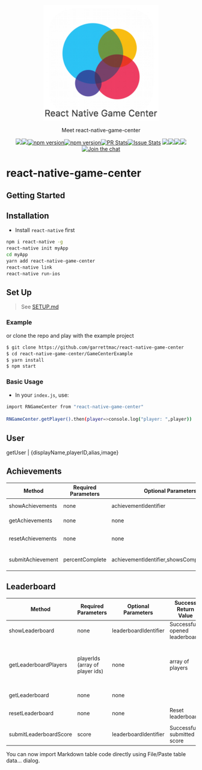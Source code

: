 <p align="center"><img alt="react-native-game-center" src="snapshots/react-native-game-center.jpg" width="308"></p><p align="center">Meet react-native-game-center</p><p align="center"><a href="http://standardjs.com/"><img  src="https://img.shields.io/badge/code style-standard-brightgreen.svg?style=flat-square"></a><a href="http://standardjs.com/"><img  src="https://img.shields.io/github/downloads/atom/atom/latest/total.svg"></a><a href="https://npmjs.org/package/react-native-game-center"><img alt="npm version" src="http://img.shields.io/npm/v/react-native-game-center.svg?style=flat-square"></a><a href="https://npmjs.org/package/react-native-game-center"><img alt="npm version" src="http://img.shields.io/npm/dm/react-native-game-center.svg?style=flat-square"></a><a href="https://github.com/garrettmac/react-native-game-center/pulls?q=is:pr is:closed"><img alt="PR Stats" src="https://img.shields.io/issuestats/i/github/garrettmac/react-native-game-center.svg?style=flat-square"></a><a href="https://github.com/garrettmac/react-native-game-center/issues?q=is:issue is:closed"><img alt="Issue Stats" src="https://img.shields.io/issuestats/p/github/garrettmac/react-native-game-center.svg" style="flat-square"></a>   <a><img  src="https://img.shields.io/github/forks/garrettmac/react-native-game-center.svg"/></a><a><img  src="https://img.shields.io/github/stars/garrettmac/react-native-game-center.svg"/></a><a><img  src="https://img.shields.io/badge/license-MIT-blue.svg"/><a><img  src="https://img.shields.io/twitter/url/https/github.com/garrettmac/react-native-game-center.svg?style=social"></a><a href="https://gitter.im/garrettmac/react-native-game-center?utm_source=badge&utm_medium=badge&utm_campaign=pr-badge&utm_content=badge"><img alt="Join the chat" src="https://badges.gitter.im/garrettmac/react-native-game-center.svg"></a></p>

# react-native-game-center

## Getting Started



## Installation

- Install `react-native` first

```bash
npm i react-native -g
react-native init myApp
cd myApp
yarn add react-native-game-center
react-native link
react-native run-ios
```

## Set Up
> See [SETUP.md](SETUP.md)


### Example

or clone the repo and play with the example project

```bash
$ git clone https://github.com/garrettmac/react-native-game-center
$ cd react-native-game-center/GameCenterExample
$ yarn install
$ npm start
```
### Basic Usage

- In your `index.js`, use:
```bash
import RNGameCenter from "react-native-game-center"

RNGameCenter.getPlayer().then(player=>console.log("player: ",player))
```


## User

getUser | {displayName,playerID,alias,image}

## Achievements

| Method            | Required Parameters | Optional Parameters                         | Success Return Value                                                          | Fail Return Value            |
|-------------------|---------------------|---------------------------------------------|-------------------------------------------------------------------------------|------------------------------|
| showAchievements  | none                | achievementIdentifier                       | Successfully opened achievements                                              | Error opening achievements   |
| getAchievements   | none                | none                                        | {identifier,percentComplete,completed,lastReportedDate,showsCompletionBanner} | Error getting achievements   |
| resetAchievements | none                | none                                        | Reset achievements                                                            | Error resetting achievements |
| submitAchievement | percentComplete     | achievementIdentifier,showsCompletionBanner | Successfully submitted score                                                  | Error submitting score       |





## Leaderboard

| Method            | Required Parameters | Optional Parameters                         | Success Return Value                                                          | Fail Return Value            |
|-------------------|---------------------|---------------------------------------------|-------------------------------------------------------------------------------|------------------------------|
| showLeaderboard   | none                | leaderboardIdentifier                       | Successfully opened leaderboard                                              | Error opening leaderboard   |
| getLeaderboardPlayers   | playerIds (array of player ids)                | none                       | array of players                                              | Error creating Leaderboard query / Error getting players leaderboards   |
| getLeaderboard   | none                | none                                        | | Error getting leaderboard   |
| resetLeaderboard | none                | none                                        | Reset leaderboard                                                            | Error resetting leaderboard |
| submitLeaderboardScore | score     | leaderboardIdentifier | Successfully submitted score                                                  | Error submitting score       |
You can now import Markdown table code directly using File/Paste table data... dialog.
